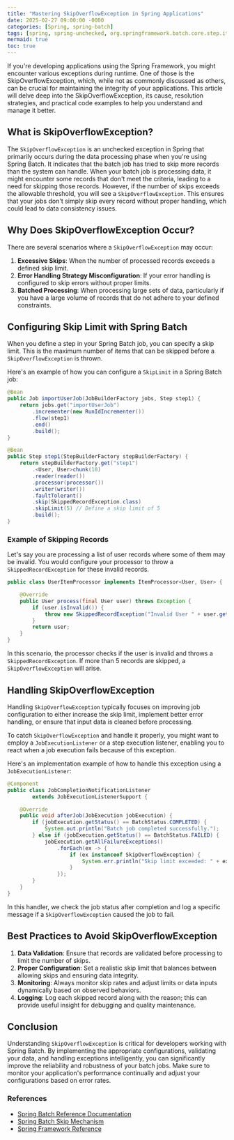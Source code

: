 ```yaml
---
title: "Mastering SkipOverflowException in Spring Applications"
date: 2025-02-27 09:00:00 -0000
categories: [Spring, spring-batch]
tags: [spring, spring-unchecked, org.springframework.batch.core.step.item]
mermaid: true
toc: true
---
```



If you're developing applications using the Spring Framework, you might encounter various exceptions during runtime. One of those is the SkipOverflowException, which, while not as commonly discussed as others, can be crucial for maintaining the integrity of your applications. This article will delve deep into the SkipOverflowException, its cause, resolution strategies, and practical code examples to help you understand and manage it better.

## What is SkipOverflowException?

The `SkipOverflowException` is an unchecked exception in Spring that primarily occurs during the data processing phase when you're using Spring Batch. It indicates that the batch job has tried to skip more records than the system can handle. When your batch job is processing data, it might encounter some records that don't meet the criteria, leading to a need for skipping those records. However, if the number of skips exceeds the allowable threshold, you will see a `SkipOverflowException`. This ensures that your jobs don't simply skip every record without proper handling, which could lead to data consistency issues.

## Why Does SkipOverflowException Occur?

There are several scenarios where a `SkipOverflowException` may occur:

1. **Excessive Skips**: When the number of processed records exceeds a defined skip limit.
2. **Error Handling Strategy Misconfiguration**: If your error handling is configured to skip errors without proper limits.
3. **Batched Processing**: When processing large sets of data, particularly if you have a large volume of records that do not adhere to your defined constraints.

## Configuring Skip Limit with Spring Batch

When you define a step in your Spring Batch job, you can specify a skip limit. This is the maximum number of items that can be skipped before a `SkipOverflowException` is thrown.

Here's an example of how you can configure a `SkipLimit` in a Spring Batch job:

```java
@Bean
public Job importUserJob(JobBuilderFactory jobs, Step step1) {
    return jobs.get("importUserJob")
        .incrementer(new RunIdIncrementer())
        .flow(step1)
        .end()
        .build();
}

@Bean
public Step step1(StepBuilderFactory stepBuilderFactory) {
    return stepBuilderFactory.get("step1")
        .<User, User>chunk(10)
        .reader(reader())
        .processor(processor())
        .writer(writer())
        .faultTolerant()
        .skip(SkippedRecordException.class)
        .skipLimit(5) // Define a skip limit of 5
        .build();
}
```

### Example of Skipping Records

Let's say you are processing a list of user records where some of them may be invalid. You would configure your processor to throw a `SkippedRecordException` for these invalid records.

```java
public class UserItemProcessor implements ItemProcessor<User, User> {

    @Override
    public User process(final User user) throws Exception {
        if (user.isInvalid()) {
            throw new SkippedRecordException("Invalid User " + user.getId());
        }
        return user;
    }
}
```

In this scenario, the processor checks if the user is invalid and throws a `SkippedRecordException`. If more than 5 records are skipped, a `SkipOverflowException` will arise.

## Handling SkipOverflowException

Handling `SkipOverflowException` typically focuses on improving job configuration to either increase the skip limit, implement better error handling, or ensure that input data is cleaned before processing.

To catch `SkipOverflowException` and handle it properly, you might want to employ a `JobExecutionListener` or a step execution listener, enabling you to react when a job execution fails because of this exception.

Here's an implementation example of how to handle this exception using a `JobExecutionListener`:

```java
@Component
public class JobCompletionNotificationListener 
        extends JobExecutionListenerSupport {

    @Override
    public void afterJob(JobExecution jobExecution) {
        if (jobExecution.getStatus() == BatchStatus.COMPLETED) {
            System.out.println("Batch job completed successfully.");
        } else if (jobExecution.getStatus() == BatchStatus.FAILED) {
            jobExecution.getAllFailureExceptions()
                .forEach(ex -> {
                    if (ex instanceof SkipOverflowException) {
                        System.err.println("Skip limit exceeded: " + ex.getMessage());
                    }
                });
        }
    }
}
```

In this handler, we check the job status after completion and log a specific message if a `SkipOverflowException` caused the job to fail.

## Best Practices to Avoid SkipOverflowException

1. **Data Validation**: Ensure that records are validated before processing to limit the number of skips.
2. **Proper Configuration**: Set a realistic skip limit that balances between allowing skips and ensuring data integrity.
3. **Monitoring**: Always monitor skip rates and adjust limits or data inputs dynamically based on observed behaviors.
4. **Logging**: Log each skipped record along with the reason; this can provide useful insight for debugging and quality maintenance.

## Conclusion

Understanding `SkipOverflowException` is critical for developers working with Spring Batch. By implementing the appropriate configurations, validating your data, and handling exceptions intelligently, you can significantly improve the reliability and robustness of your batch jobs. Make sure to monitor your application's performance continually and adjust your configurations based on error rates.

### References

- [Spring Batch Reference Documentation](https://docs.spring.io/spring-batch/docs/current/reference/html/)
- [Spring Batch Skip Mechanism](https://docs.spring.io/spring-batch/docs/current/reference/html/#skip)
- [Spring Framework Reference](https://spring.io/projects/spring-framework)